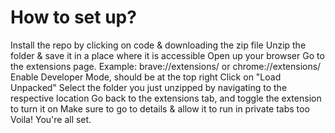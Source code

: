 <h1>How to set up?</h1>
Install the repo by clicking on code & downloading the zip file
Unzip the folder & save it in a place where it is accessible
Open up your browser
Go to the extensions page. Example: brave://extensions/ or chrome://extensions/
Enable Developer Mode, should be at the top right
Click on "Load Unpacked"
Select the folder you just unzipped by navigating to the respective location
Go back to the extensions tab, and toggle the extension to turn it on
Make sure to go to details & allow it to run in private tabs too
Voila! You're all set.
